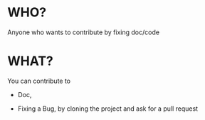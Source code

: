 # WHO?

Anyone who wants to contribute by fixing doc/code

# WHAT?

You can contribute to

- Doc,

- Fixing a Bug, by cloning the project and ask for a pull request
